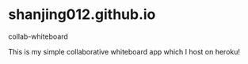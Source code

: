 # shanjing012.github.io
collab-whiteboard

This is my simple collaborative whiteboard app which I host on heroku!
